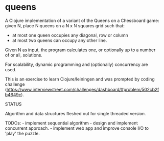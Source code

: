 queens
======

A Clojure implementation of a variant of the Queens on a Chessboard game: given N, place N queens on a N x N squares grid such that:
 - at most one queen occupies any diagonal, row or column
 - at most two queens can occupy any other line.

Given N as input, the program calculates one, or optionally up to a number of or all, solutions.

For scalability, dynamic programming and (optionally) concurrency are used.

This is an exercise to learn Clojure/leiningen and was prompted by coding challenge (https://www.interviewstreet.com/challenges/dashboard/#problem/502cb2fb4649c).

STATUS

Algorithm and data structures fleshed out for single threaded version.
 
TODOs: - implement sequential algorithm
       - design and implement concurrent approach.
       - implement web app and improve console I/O to 'play' the puzzle. 

